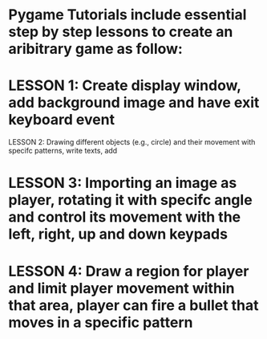 # Pygame Tutorials include essential step by step lessons to create an aribitrary game as follow:
# LESSON 1: Create display window, add background image and have exit keyboard event
LESSON 2: Drawing different objects (e.g., circle) and their movement with specifc patterns, write texts, add 
  # LESSON 3: Importing an image as player, rotating it with specifc angle and control its movement with the left, right, up and down keypads
  # LESSON 4: Draw a region for player and limit player movement within that area, player can fire a bullet that moves in a specific pattern 
